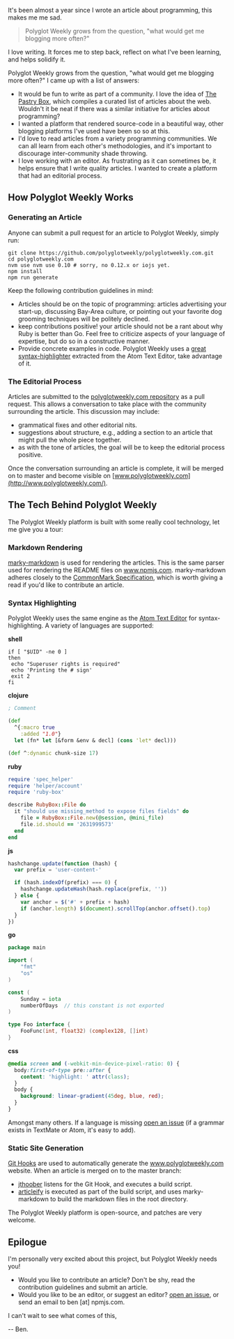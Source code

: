 <!--
headline: Introducing polyglotweekly.com
description: introducing the Polyglot Weekly project
author: Ben Coe
datePublished: 2015-04-05
twitter: benjamincoe
github: bcoe
-->

It's been almost a year since I wrote an article about programming, this makes me me sad.

> Polyglot Weekly grows from the question, "what would get me blogging more often?"

I love writing. It forces me to step back, reflect on what I've been learning, and helps solidify it.

Polyglot Weekly grows from the question, "what would get me blogging more often?" I came up with a list of answers:

* It would be fun to write as part of a community. I love the idea of
  [The Pastry Box](https://twitter.com/thepastrybox), which compiles a curated list of articles about the web. Wouldn't it be neat if there was a similar initiative for articles about programming?
* I wanted a platform that rendered source-code in a beautiful way,
  other blogging platforms I've used have been so so at this.
* I'd love to read articles from a variety programming communities.
  We can all learn from each other's methodologies, and it's important to discourage  inter-community shade throwing.
* I love working with an editor. As frustrating as it can sometimes be, it helps
  ensure that I write quality articles. I wanted to create a platform that
  had an editorial process.

## How Polyglot Weekly Works

### Generating an Article

Anyone can submit a pull request for an article to Polyglot Weekly, simply run:

```shell
git clone https://github.com/polyglotweekly/polyglotweekly.com.git
cd polyglotweekly.com
nvm use nvm use 0.10 # sorry, no 0.12.x or iojs yet.
npm install
npm run generate
```

Keep the following contribution guidelines in mind:

* Articles should be on the topic of programming: articles advertising your start-up,
  discussing Bay-Area culture, or pointing out your favorite dog grooming techniques will be politely declined.
* keep contributions positive! your article should not be a rant about why
  Ruby is better than Go. Feel free to criticize aspects of your language
  of expertise, but do so in a constructive manner.
* Provide concrete examples in code. Polyglot Weekly uses a [great syntax-highlighter](https://github.com/atom/highlights) extracted from the Atom Text Editor, take advantage of it.

### The Editorial Process

Articles are submitted to the [polyglotweekly.com repository](https://github.com/polyglotweekly/polyglotweekly.com) as a pull request. This allows a conversation to take place with the community surrounding the article. This discussion may include:

* grammatical fixes and other editorial nits.
* suggestions about structure, e.g., adding a section to an article that might
  pull the whole piece together.
* as with the tone of articles, the goal will be to keep the editorial process positive.

Once the conversation surrounding an article is complete, it will be merged
on to master and become visible on [www.polyglotweekly.com](http://www.polyglotweekly.com/).

## The Tech Behind Polyglot Weekly

The Polyglot Weekly platform is built with some really cool technology,
let me give you a tour:

### Markdown Rendering

[marky-markdown](https://www.npmjs.com/package/marky-markdown) is used for rendering the articles. This is the same parser used for rendering the README files
on www.npmjs.com. marky-markdown adheres closely to the [CommonMark Specification](http://spec.commonmark.org/), which is worth giving a read if
you'd like to contribute an article.

### Syntax Highlighting

Polyglot Weekly uses the same engine as the [Atom Text Editor](https://atom.io/) for syntax-highlighting. A variety of languages are supported:

**shell**

```shell
if [ "$UID" -ne 0 ]
then
 echo "Superuser rights is required"
 echo 'Printing the # sign'
 exit 2
fi
```

**clojure**

```clojure
; Comment

(def
  ^{:macro true
    :added "1.0"}
  let (fn* let [&form &env & decl] (cons 'let* decl)))

(def ^:dynamic chunk-size 17)
```

**ruby**

```ruby
require 'spec_helper'
require 'helper/account'
require 'ruby-box'

describe RubyBox::File do
  it "should use missing_method to expose files fields" do
    file = RubyBox::File.new(@session, @mini_file)
    file.id.should == '2631999573'
  end
end
```

**js**

```js
hashchange.update(function (hash) {
  var prefix = 'user-content-'

  if (hash.indexOf(prefix) === 0) {
    hashchange.updateHash(hash.replace(prefix, ''))
  } else {
    var anchor = $('#' + prefix + hash)
    if (anchor.length) $(document).scrollTop(anchor.offset().top)
  }
})
```

**go**

```go
package main

import (
    "fmt"
    "os"
)

const (
    Sunday = iota
    numberOfDays  // this constant is not exported
)

type Foo interface {
    FooFunc(int, float32) (complex128, []int)
}
```

**css**

```css
@media screen and (-webkit-min-device-pixel-ratio: 0) {
  body:first-of-type pre::after {
    content: 'highlight: ' attr(class);
  }
  body {
    background: linear-gradient(45deg, blue, red);
  }
}
```

Amongst many others. If a language is missing [open an issue](https://github.com/polyglotweekly/polyglotweekly.com/issues/new) (if
  a grammar exists in TextMate or Atom, it's easy to add).


### Static Site Generation

[Git Hooks](https://help.github.com/articles/about-webhooks/) are used to
automatically generate the www.polyglotweekly.com website. When an article is
merged on to the master branch:

* [jthoober](https://www.npmjs.com/package/jthoober) listens for the Git Hook,
  and executes a build script.
* [articleify](https://www.npmjs.com/package/articleify) is executed as part of the build script, and uses
  marky-markdown to build the markdown files in the root directory.

The Polyglot Weekly platform is open-source, and patches are very welcome.

## Epilogue

I'm personally very excited about this project, but Polyglot Weekly needs you!

* Would you like to contribute an article? Don't be shy, read the contribution
  guidelines and submit an article.
* Would you like to be an editor, or suggest an editor? [open an issue](https://github.com/polyglotweekly/polyglotweekly.com/issues/new), or send
  an email to ben [at] npmjs.com.

I can't wait to see what comes of this,

-- Ben.
